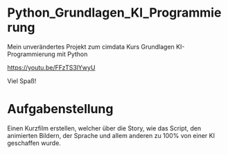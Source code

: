 # Python_Grundlagen_KI_Programmierung
Mein unverändertes Projekt zum cimdata Kurs Grundlagen KI-Programmierung mit Python

https://youtu.be/FFzTS3lYwyU

Viel Spaß!

Aufgabenstellung
================
Einen Kurzfilm erstellen, welcher über die Story, wie das Script, den animierten Bildern, der Sprache und allem anderen zu 100% von einer KI geschaffen wurde.


